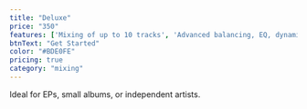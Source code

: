 ```yaml
---
title: "Deluxe"
price: "350"
features: ['Mixing of up to 10 tracks', 'Advanced balancing, EQ, dynamics, and effects.', '2 rounds of revisions for fine-tuning']
btnText: "Get Started"
color: "#BDE0FE"
pricing: true
category: "mixing"
---
```


Ideal for EPs, small albums, or independent artists.